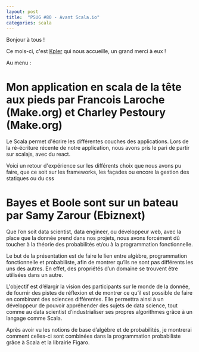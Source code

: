 ```yaml
---
layout: post
title:  "PSUG #80 - Avant Scala.io"
categories: scala
---
```


Bonjour à tous !

Ce mois-ci, c'est [Kpler](http://www.kpler.com/) qui nous accueille, un grand merci à eux !

Au menu :

# Mon application en scala de la tête aux pieds par Francois Laroche (Make.org) et Charley Pestoury (Make.org)

Le Scala permet d'écrire les différentes couches des applications. Lors de la ré-écriture récente de notre application, nous avons pris le pari de partir sur scalajs, avec du react.

Voici un retour d'expérience sur les différents choix que nous avons pu faire, que ce soit sur les frameworks, les façades ou encore la gestion des statiques ou du css

# Bayes et Boole sont sur un bateau par Samy Zarour (Ebiznext)

Que l’on soit data scientist, data engineer, ou développeur web, avec la place que la donnée prend dans nos projets, nous avons forcément dû toucher à la théorie des probabilités et/ou à la programmation fonctionnelle.

Le but de la présentation est de faire le lien entre algèbre, programmation fonctionnelle et probabiliste, afin de montrer qu’ils ne sont pas différents les uns des autres. En effet, des propriétés d’un domaine se trouvent être utilisées dans un autre.

L'objectif est d’élargir la vision des participants sur le monde de la donnée, de fournir des pistes de réflexion et de montrer ce qu’il est possible de faire en combinant des sciences différentes. Elle permettra ainsi à un développeur de pouvoir appréhender des sujets de data science, tout comme au data scientist d’industrialiser ses propres algorithmes grâce à un langage comme Scala.

Après avoir vu les notions de base d’algèbre et de probabilités, je montrerai comment celles-ci sont combinées dans la programmation probabiliste grâce à Scala et la librairie Figaro.
